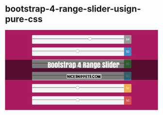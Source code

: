 # bootstrap-4-range-slider-usign-pure-css

![](https://github.com/tahongtrung/bootstrap-4-range-slider-usign-pure-css/blob/master/bootstrap-4-range-slider-usign-pure-css.png)
